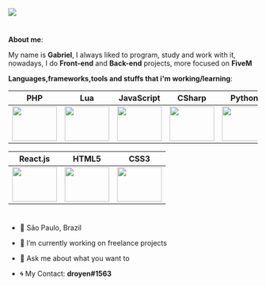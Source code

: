 <img src="https://cdn.discordapp.com/attachments/890289168700297271/890701282417979482/banner_github.png">

# 

<b>About me</b>:

My name is <b>Gabriel</b>, I always liked to program, study and work with it, nowadays, I do <b>Front-end</b> and <b>Back-end</b> projects, more focused on <b>FiveM</b>

<b>Languages,frameworks,tools and stuffs that i'm working/learning</b>:


PHP | Lua | JavaScript | CSharp | Python | Node.js | TypeScript |
--------- | --------- | --------- | --------- | --------- | --------- | --------- |
<img src="https://cdn.discordapp.com/attachments/770846775287742468/855857603586162739/php.png" width="90vw" height="70vh"> | <img src="https://upload.wikimedia.org/wikipedia/commons/thumb/c/cf/Lua-Logo.svg/1200px-Lua-Logo.svg.png" width="90vw" height="70vh"> | <img src="https://upload.wikimedia.org/wikipedia/commons/thumb/9/99/Unofficial_JavaScript_logo_2.svg/480px-Unofficial_JavaScript_logo_2.svg.png" width="90vw" height="70vh"> | <img src="https://cdn.discordapp.com/attachments/770846775287742468/854776314966704178/Csharp_Logo.png" width="90vw" height="70vh"> | <img src="https://cdn.discordapp.com/attachments/770846775287742468/854775938302476288/4846343.png" width="90vw" height="70vh"> | <img src="https://cdn.discordapp.com/attachments/770846775287742468/854776908340002856/68747470733a2f2f74686964752e6465762f696d616765732f4e6f64656a732e737667.png" width="90vw" height="70vh"> | <img src="https://cdn.discordapp.com/attachments/770846775287742468/854777341338714142/68747470733a2f2f75706c6f61642e77696b696d656469612e6f72672f77696b6970656469612f636f6d6d6f6e732f746875.png" width="90vw" height="70vh"> |

React.js | HTML5 | CSS3 |
--------- | --------- | --------- |
<img src="https://cdn.discordapp.com/attachments/770846775287742468/854777962339237928/2507930-middle.png" width="90vw" height="70vh"> | <img src="https://logodownload.org/wp-content/uploads/2016/10/html5-logo-10.png" width="90vw" height="70vh"> | <img src="https://cdn.345tool.com/public/logos/css-formatter-logo.png" width="90vw" height="70vh"> |

#

- 📍 São Paulo, Brazil
- 🔭 I’m currently working on freelance projects
- 💬 Ask me about what you want to

- 🌀 My Contact: <b>droyen#1563</b>

#

